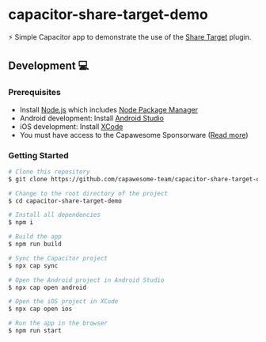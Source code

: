 # capacitor-share-target-demo

⚡️ Simple Capacitor app to demonstrate the use of the [Share Target](https://github.com/capawesome-team/capacitor-share-target) plugin.

## Development 💻

### Prerequisites

- Install [Node.js](https://nodejs.org) which includes [Node Package Manager](https://www.npmjs.com/get-npm)
- Android development: Install [Android Studio](https://developer.android.com/studio)
- iOS development: Install [XCode](https://apps.apple.com/de/app/xcode/id497799835?mt=12)
- You must have access to the Capawesome Sponsorware ([Read more](https://capawesome.io/insiders/))

### Getting Started

```bash
# Clone this repository
$ git clone https://github.com/capawesome-team/capacitor-share-target-demo.git

# Change to the root directory of the project
$ cd capacitor-share-target-demo

# Install all dependencies
$ npm i

# Build the app
$ npm run build

# Sync the Capacitor project
$ npx cap sync

# Open the Android project in Android Studio
$ npx cap open android

# Open the iOS project in XCode
$ npx cap open ios

# Run the app in the browser
$ npm run start
```
